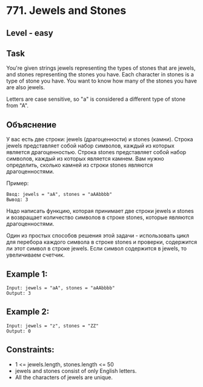 # 771. Jewels and Stones


## Level - easy


## Task
You're given strings jewels representing the types of stones that are jewels, and stones representing the stones you have. Each character in stones is a type of stone you have. 
You want to know how many of the stones you have are also jewels.

Letters are case sensitive, so "a" is considered a different type of stone from "A".


## Объяснение
У вас есть две строки: jewels (драгоценности) и stones (камни). Строка jewels представляет собой набор символов, каждый из которых является драгоценностью. 
Строка stones представляет собой набор символов, каждый из которых является камнем. Вам нужно определить, сколько камней из строки stones являются драгоценностями.

Пример:
```
Ввод: jewels = "aA", stones = "aAAbbbb"
Вывод: 3
```
Надо написать функцию, которая принимает две строки jewels и stones и возвращает количество символов в строке stones, которые являются драгоценностями.

Один из простых способов решения этой задачи - использовать цикл для перебора каждого символа в строке stones и проверки, 
содержится ли этот символ в строке jewels. Если символ содержится в jewels, то увеличиваем счетчик.


## Example 1:
```
Input: jewels = "aA", stones = "aAAbbbb"
Output: 3
```

## Example 2:
```
Input: jewels = "z", stones = "ZZ"
Output: 0
```


## Constraints:
- 1 <= jewels.length, stones.length <= 50
- jewels and stones consist of only English letters.
- All the characters of jewels are unique.